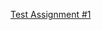 [Test Assignment #1](https://drive.google.com/drive/folders/1H4iswx1zpDD91LbEzGLLxwoYxlNK3fHg?usp=drive_link)

